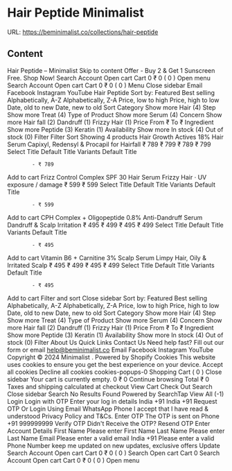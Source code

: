 # Hair Peptide  Minimalist

URL: https://beminimalist.co/collections/hair-peptide

## Content

Hair Peptide – Minimalist
Skip to content
Offer - Buy 2 & Get 1 Sunscreen Free. Shop Now!
Search
Account
Open cart
Cart
0
₹ 0
(
0
)
Open menu
Search
Account
Open cart
Cart
0
₹ 0
(
0
)
Menu
Close sidebar
Email
Facebook
Instagram
YouTube
Hair Peptide
Sort by:
Featured
Best selling
Alphabetically, A-Z
Alphabetically, Z-A
Price, low to high
Price, high to low
Date, old to new
Date, new to old
Sort
Category
Show more
Hair (4)
Step
Show more
Treat (4)
Type of Product
Show more
Serum (4)
Concern
Show more
Hair fall (2)
Dandruff (1)
Frizzy Hair (1)
Price
From
₹
To
₹
Ingredient
Show more
Peptide (3)
Keratin (1)
Availability
Show more
In stock (4)
Out of stock (0)
Filter
Filter
Sort
Showing 4 products
Hair Growth Actives 18% Hair Serum
Capixyl, Redensyl & Procapil for Hairfall
₹ 789
₹ 799
₹ 789
₹ 799
Select Title
Default Title
Variants
Default Title
            
            - ₹ 789
Add to cart
Frizz Control Complex SPF 30 Hair Serum
Frizzy Hair · UV exposure / damage
₹ 599
₹ 599
Select Title
Default Title
Variants
Default Title
            
            - ₹ 599
Add to cart
CPH Complex + Oligopeptide 0.8% Anti-Dandruff Serum
Dandruff & Scalp Irritation
₹ 495
₹ 499
₹ 495
₹ 499
Select Title
Default Title
Variants
Default Title
            
            - ₹ 495
Add to cart
Vitamin B6 + Carnitine 3% Scalp Serum
Limpy Hair, Oily & Irritated Scalp
₹ 495
₹ 499
₹ 495
₹ 499
Select Title
Default Title
Variants
Default Title
            
            - ₹ 495
Add to cart
Filter and sort
Close sidebar
Sort by:
Featured
Best selling
Alphabetically, A-Z
Alphabetically, Z-A
Price, low to high
Price, high to low
Date, old to new
Date, new to old
Sort
Category
Show more
Hair (4)
Step
Show more
Treat (4)
Type of Product
Show more
Serum (4)
Concern
Show more
Hair fall (2)
Dandruff (1)
Frizzy Hair (1)
Price
From
₹
To
₹
Ingredient
Show more
Peptide (3)
Keratin (1)
Availability
Show more
In stock (4)
Out of stock (0)
Filter
About Us
Quick Links
Contact Us
Need help fast? Fill out
our form
or email help@beminimalist.co
Email
Facebook
Instagram
YouTube
Copyright © 2024
Minimalist
.
Powered by Shopify
Cookies
This website uses cookies to ensure you get the best experience on your device.
Accept all cookies
Decline all cookies
cookies-popups-0
Shopping Cart
            (
0
)
Close sidebar
Your cart is currently empty.
0
₹ 0
Continue browsing
Total
₹ 0
Taxes and shipping calculated at checkout
View Cart
Check Out
Search
Close sidebar
Search
No Results Found
Powered by SearchTap
View All (-1)
Login
Login with OTP
Enter your log in details
India
+91
India
+91
Request OTP
Or Login Using
Email
WhatsApp
Phone
I accept that I have read & understood
Privacy Policy
and T&Cs.
Enter OTP
The OTP is sent on
Phone
+91 999999999
Verify OTP
Didn't Receive the OTP?
Resend OTP
Enter Account Details
First Name
Please enter First Name
Last Name
Please enter Last Name
Email
Please enter a valid email
India
+91
Please enter a valid Phone Number
keep me updated on new updates, exclusive offers
Update
Search
Account
Open cart
Cart
0
₹ 0
(
0
)
Search
Open cart
Cart
0
Search
Account
Open cart
Cart
0
₹ 0
(
0
)
Open menu